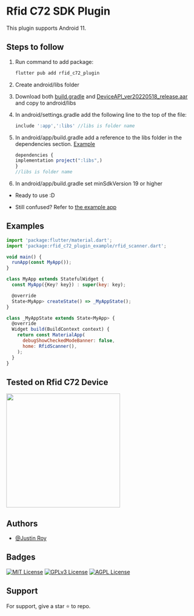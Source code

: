 # Rfid C72 SDK Plugin

This plugin supports Android 11.

## Steps to follow
1. Run command to add package:
   ```javascript
   flutter pub add rfid_c72_plugin
   ```
3. Create android/libs folder
4. Download both [build.gradle](https://github.com/Justin-roy/Rfid_c72_plugin/blob/main/example/android/libs/build.gradle) and [DeviceAPI_ver20220518_release.aar](https://github.com/Justin-roy/Rfid_c72_plugin/blob/main/example/android/libs/DeviceAPI_ver20220518_release.aar) and copy to android/libs
5. In android/settings.gradle add the following line to the top of the file:
   ```javascript
   include ':app',':libs' //libs is folder name
   ```
6. In android/app/build.gradle add a reference to the libs folder in the dependencies section. [Example](https://github.com/Justin-roy/Rfid_c72_plugin/blob/main/example/android/app/build.gradle)
   ```javascript
   dependencies {
   implementation project(":libs",)
   }
   //libs is folder name
   ```
   
7. In android/app/build.gradle set minSdkVersion 19 or higher
 - Ready to use :D 
    
- Still confused? Refer to [the example app](https://github.com/Justin-roy/Rfid_c72_plugin/tree/main/example)
    

## Examples

```javascript
import 'package:flutter/material.dart';
import 'package:rfid_c72_plugin_example/rfid_scanner.dart';

void main() {
  runApp(const MyApp());
}

class MyApp extends StatefulWidget {
  const MyApp({Key? key}) : super(key: key);

  @override
  State<MyApp> createState() => _MyAppState();
}

class _MyAppState extends State<MyApp> {
  @override
  Widget build(BuildContext context) {
    return const MaterialApp(
      debugShowCheckedModeBanner: false,
      home: RfidScanner(),
    );
  }
}
```

## Tested on Rfid C72 Device

<img width="300" src="https://firebasestorage.googleapis.com/v0/b/instagram-clone-cf306.appspot.com/o/github_ss%2Frfid_c72.jpg?alt=media&token=e1a8d8f0-a615-482f-805c-f474434a8792&_gl=1*8sr3gl*_ga*NTMyNDY1MDA5LjE2NTgyOTQxNDg.*_ga_CW55HF8NVT*MTY4NTYxNzk4My4yMS4xLjE2ODU2MTgwOTAuMC4wLjA."> 

## Authors

- [@Justin Roy](https://www.linkedin.com/in/justin-roy-4817551ba/)

## Badges

[![MIT License](https://img.shields.io/badge/License-MIT-green.svg)](https://choosealicense.com/licenses/mit/)
[![GPLv3 License](https://img.shields.io/badge/License-GPL%20v3-yellow.svg)](https://opensource.org/licenses/)
[![AGPL License](https://img.shields.io/badge/license-AGPL-blue.svg)](http://www.gnu.org/licenses/agpl-3.0)

## Support

For support, give a star ⭐ to repo.
